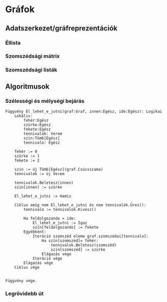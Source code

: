 # Gráfok

## Adatszerkezet/gráfreprezentációk

### Éllista

### Szomszédsági mátrix

### Szomszédsági listák


## Algoritmusok

### Szélességi és mélységi bejárás

```
Függvény El_lehet_e_jutni(graf:Graf, innen:Egész, ide:Egész): Logikai
    Lokális:
        fehér:Egész
        szürke:Egész
        fekete:Egész
        tennivalok: Verem
        szin:Tömb[Egész]
        tennivalo: Egész

    fehér := 0
    szürke := 1
    fekete := 2

    szin := új Tömb[Egész](graf.Csúcsszama)
    tennivalok := új Verem

    tennivalok.Beletesz(innen)
    szin[innen] := szürke

    El_lehet_e_jutni := Hamis

    Ciklus amíg nem El_lehet_e_jutni és nem tennivalók.Üres():
        tennivalo := tennivalok.Kivesz()

        Ha feldolgozando = ide:
            El_lehet_e_jutni := Igaz
            szin[feldolgozando] := fekete
        Egyébként:
            Iteráció szomszéd eleme graf.szomszédai[tennivalo]:
                Ha szín[szomszéd]= fehér:
                    tennivalok.Beletesz(szomszéd)
                    szin[szomszéd] := szürke
                Elágazás vége
            Iteráció vége
        Elágazás vége
    Ciklus vége


Függvény vége.

```

### Legrövidebb út
